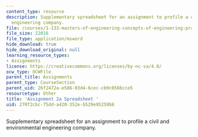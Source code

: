 ```yaml
---
content_type: resource
description: Supplementary spreadsheet for an assignment to profile a civil and environmental
  engineering company.
file: /courses/1-133-masters-of-engineering-concepts-of-engineering-practice-fall-2007/270f2cbc75dda420352eb529e95259b8_assign_2a.xls
file_size: 22016
file_type: application/msword
hide_download: true
hide_download_original: null
learning_resource_types:
- Assignments
license: https://creativecommons.org/licenses/by-nc-sa/4.0/
ocw_type: OCWFile
parent_title: Assignments
parent_type: CourseSection
parent_uid: 26f2472a-e586-03d4-6cec-cb9c0566cce5
resourcetype: Other
title: 'Assignment 2a Spreadsheet '
uid: 270f2cbc-75dd-a420-352e-b529e95259b8
---
```

Supplementary spreadsheet for an assignment to profile a civil and environmental engineering company.